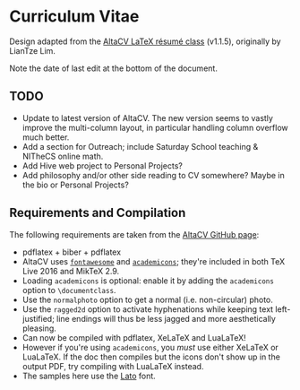 # Curriculum Vitae

Design adapted from the [AltaCV LaTeX résumé class](https://github.com/liantze/AltaCV) (v1.1.5), originally by LianTze Lim.

Note the date of last edit at the bottom of the document.

## TODO

* Update to latest version of AltaCV. The new version seems to vastly improve the multi-column layout, in particular handling column overflow much better.
* Add a section for Outreach; include Saturday School teaching & NITheCS online math.
* Add Hive web project to Personal Projects?
* Add philosophy and/or other side reading to CV somewhere? Maybe in the bio or Personal Projects?

## Requirements and Compilation

The following requirements are taken from the [AltaCV GitHub page](https://github.com/liantze/AltaCV):

* pdflatex + biber + pdflatex
* AltaCV uses [`fontawesome`](http://www.ctan.org/pkg/fontawesome) and [`academicons`](http://www.ctan.org/pkg/academicons); they're included in both TeX Live 2016 and MikTeX 2.9.
* Loading `academicons` is optional: enable it by adding the `academicons` option to `\documentclass`.
* Use the `normalphoto` option to get a normal (i.e. non-circular) photo.
* Use the `ragged2d` option to activate hyphenations while keeping text left-justified; line endings will thus be less jagged and more aesthetically pleasing.
* Can now be compiled with pdflatex, XeLaTeX and LuaLaTeX!
* However if you're using `academicons`, you _must_ use either XeLaTeX or LuaLaTeX. If the doc then compiles but the icons don't show up in the output PDF, try compiling with LuaLaTeX instead.
* The samples here use the [Lato](http://www.latofonts.com/lato-free-fonts/) font.
